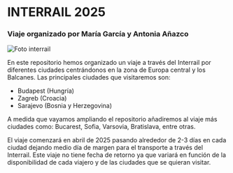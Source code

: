 # INTERRAIL 2025
### Viaje organizado por María García y Antonia Añazco 

![Foto interrail](https://image.ondacero.es/clipping/cmsimages01/2023/05/08/1C1F2A9D-A898-45D0-A9F0-09CF0F676840/imagen-archivo-jovenes-viajando-tren_98.jpg?crop=1080,608,x0,y0&width=1900&height=1069&optimize=high&format=webply)


En este repositorio hemos organizado un viaje a través del Interrail por diferentes ciudades centrándonos en la zona de Europa central y los Balcanes.
Las principales ciudades que visitaremos son: 
- Budapest (Hungría)
- Zagreb (Croacia)
- Sarajevo (Bosnia y Herzegovina)
  
A medida que vayamos ampliando el repositorio añadiremos al viaje más ciudades como: Bucarest, Sofia, Varsovia, Bratislava, entre otras.

El viaje comenzará en abril de 2025 pasando alrededor de 2-3 días en cada ciudad dejando medio día de margen para el transporte a través del Interrail. Este viaje no tiene fecha de retorno ya que variará en función de la disponibilidad de cada viajero y de las ciudades que se quieran visitar.
